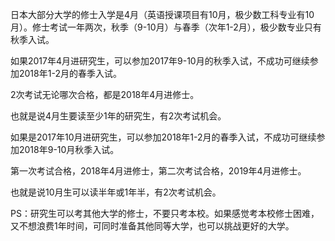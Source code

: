 日本大部分大学的修士入学是4月（英语授课项目有10月，极少数工科专业有10月）。修士考试一年两次，秋季（9-10月）与春季（次年1-2月），极少数专业只有秋季入试。

如果2017年4月进研究生，可以参加2017年9-10月的秋季入试，不成功可继续参加2018年1-2月的春季入试。

2次考试无论哪次合格，都是2018年4月进修士。

也就是说4月生要读至少1年的研究生，有2次考试机会。

如果是2017年10月进研究生，可以参加2018年1-2月的春季入试，不成功可继续参加2018年9-10月秋季入试。

第一次考试合格，2018年4月进修士，第二次考试合格，2019年4月进修士。

也就是说10月生可以读半年或1年半，有2次考试机会。

PS：研究生可以考其他大学的修士，不要只考本校。如果感觉考本校修士困难，又不想浪费1年时间，可同时准备其他同等大学，也可以挑战更好的大学。